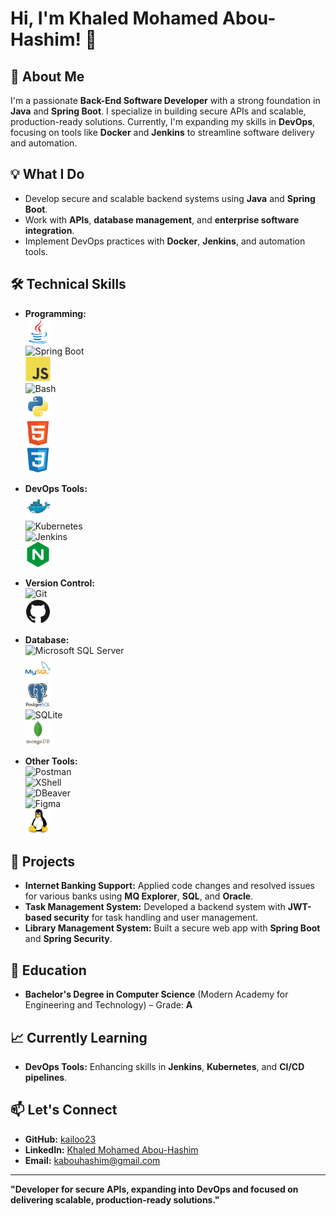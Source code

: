 # Hi, I'm Khaled Mohamed Abou-Hashim! 👋

## 🚀 About Me
I'm a passionate **Back-End Software Developer** with a strong foundation in **Java** and **Spring Boot**. I specialize in building secure APIs and scalable, production-ready solutions. Currently, I'm expanding my skills in **DevOps**, focusing on tools like **Docker** and **Jenkins** to streamline software delivery and automation.

## 💡 What I Do
- Develop secure and scalable backend systems using **Java** and **Spring Boot**.
- Work with **APIs**, **database management**, and **enterprise software integration**.
- Implement DevOps practices with **Docker**, **Jenkins**, and automation tools.


## 🛠️ Technical Skills

- **Programming:**  
   <img src="https://raw.githubusercontent.com/devicons/devicon/master/icons/java/java-original.svg" alt="Java" width="40" height="40"/>  
   <img src="https://www.vectorlogo.zone/logos/springio/springio-icon.svg" alt="Spring Boot" width="40" height="40"/>  
   <img src="https://raw.githubusercontent.com/devicons/devicon/master/icons/javascript/javascript-original.svg" alt="JavaScript" width="40" height="40"/>  
   <img src="https://www.vectorlogo.zone/logos/gnu_bash/gnu_bash-icon.svg" alt="Bash" width="40" height="40"/>  
   <img src="https://raw.githubusercontent.com/devicons/devicon/master/icons/python/python-original.svg" alt="Python" width="40" height="40"/>  
   <img src="https://raw.githubusercontent.com/devicons/devicon/master/icons/html5/html5-original.svg" alt="HTML" width="40" height="40"/>  
   <img src="https://raw.githubusercontent.com/devicons/devicon/master/icons/css3/css3-original.svg" alt="CSS" width="40" height="40"/>  

- **DevOps Tools:**  
   <img src="https://raw.githubusercontent.com/devicons/devicon/master/icons/docker/docker-original.svg" alt="Docker" width="40" height="40"/>  
   <img src="https://www.vectorlogo.zone/logos/kubernetes/kubernetes-icon.svg" alt="Kubernetes" width="40" height="40"/>  
   <img src="https://www.vectorlogo.zone/logos/jenkins/jenkins-icon.svg" alt="Jenkins" width="40" height="40"/>  
   <img src="https://raw.githubusercontent.com/devicons/devicon/master/icons/nginx/nginx-original.svg" alt="NGINX" width="40" height="40"/>  

- **Version Control:**  
   <img src="https://www.vectorlogo.zone/logos/git-scm/git-scm-icon.svg" alt="Git" width="40" height="40"/>  
   <img src="https://raw.githubusercontent.com/devicons/devicon/master/icons/github/github-original.svg" alt="GitHub" width="40" height="40"/>  

- **Database:**  
   <img src="https://www.svgrepo.com/show/303229/microsoft-sql-server-logo.svg" alt="Microsoft SQL Server" width="40" height="40"/>  
   <img src="https://raw.githubusercontent.com/devicons/devicon/master/icons/mysql/mysql-original-wordmark.svg" alt="MySQL" width="40" height="40"/>  
   <img src="https://raw.githubusercontent.com/devicons/devicon/master/icons/postgresql/postgresql-original-wordmark.svg" alt="PostgreSQL" width="40" height="40"/>  
   <img src="https://www.vectorlogo.zone/logos/sqlite/sqlite-icon.svg" alt="SQLite" width="40" height="40"/>  
   <img src="https://raw.githubusercontent.com/devicons/devicon/master/icons/mongodb/mongodb-original-wordmark.svg" alt="MongoDB" width="40" height="40"/>  

- **Other Tools:**  
   <img src="https://www.vectorlogo.zone/logos/getpostman/getpostman-icon.svg" alt="Postman" width="40" height="40"/>  
   <img src="https://upload.wikimedia.org/wikipedia/commons/2/29/Xshell_Logo.png" alt="XShell" width="40" height="40"/>  
   <img src="https://seeklogo.com/images/D/dbeaver-logo-E3776C001A-seeklogo.com.png" alt="DBeaver" width="40" height="40"/>  
   <img src="https://www.vectorlogo.zone/logos/figma/figma-icon.svg" alt="Figma" width="40" height="40"/>  
   <img src="https://raw.githubusercontent.com/devicons/devicon/master/icons/linux/linux-original.svg" alt="Linux" width="40" height="40"/>  

## 🌟 Projects
- **Internet Banking Support:** Applied code changes and resolved issues for various banks using **MQ Explorer**, **SQL**, and **Oracle**.
- **Task Management System:** Developed a backend system with **JWT-based security** for task handling and user management.
- **Library Management System:** Built a secure web app with **Spring Boot** and **Spring Security**.

## 🎯 Education
- **Bachelor's Degree in Computer Science** (Modern Academy for Engineering and Technology) – Grade: **A**

## 📈 Currently Learning
- **DevOps Tools:** Enhancing skills in **Jenkins**, **Kubernetes**, and **CI/CD pipelines**.

## 📫 Let's Connect
- **GitHub:** [kailoo23](https://github.com/kailoo23)
- **LinkedIn:** [Khaled Mohamed Abou-Hashim](https://www.linkedin.com/in/khaled-mohamed-abou-hashim)
- **Email:** kabouhashim@gmail.com

---
**"Developer for secure APIs, expanding into DevOps and focused on delivering scalable, production-ready solutions."**



<!--
**kailoo23/kailoo23** is a ✨ _special_ ✨ repository because its `README.md` (this file) appears on your GitHub profile.

Here are some ideas to get you started:

- 🔭 I’m currently working on ...
- 🌱 I’m currently learning ...
- 👯 I’m looking to collaborate on ...
- 🤔 I’m looking for help with ...
- 💬 Ask me about ...
- 📫 How to reach me: ...
- 😄 Pronouns: ...
- ⚡ Fun fact: ...
-->
